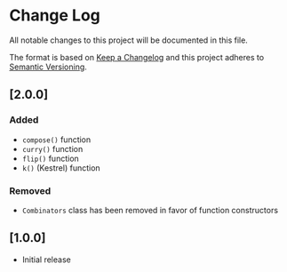 # Change Log
All notable changes to this project will be documented in this file.

The format is based on [Keep a Changelog](http://keepachangelog.com/)
and this project adheres to [Semantic Versioning](http://semver.org/).

## [2.0.0]

### Added

- `compose()` function
- `curry()` function
- `flip()` function
- `k()` (Kestrel) function

### Removed

- `Combinators` class has been removed in favor of function constructors

## [1.0.0]

- Initial release
